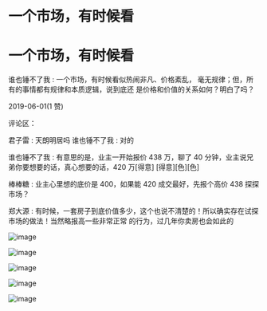 # 一个市场，有时候看

# 一个市场，有时候看

谁也锤不了我 : 一个市场，有时候看似热闹非凡、价格紊乱， 毫无规律；但，所有的事情都有规律和本质逻辑，说到底还 是价格和价值的关系如何？明白了吗？

2019-06-01(1 赞)

评论区：

君子雷 : 天朗明居吗 谁也锤不了我 : 对的

谁也锤不了我 : 有意思的是，业主一开始报价 438 万，聊了 40 分钟，业主说兄弟你要想要的话，真心想要的话，420 万[得意] [得意][色][色]

棒棒糖 : 业主心里想的底价是 400，如果能 420 成交最好，先报个高价 438 探探市场？

郑大源 : 有时候，一套房子到底价值多少，这个也说不清楚的！所以确实存在试探市场的做法！当然略报高一些非常正常 的行为，过几年你卖房也会如此的

![image](img/Image_0235.png)

![image](img/Image_0245.png)

![image](img/Image_0255.png)

![image](img/Image_0265.png)

![image](img/Image_0275.png)